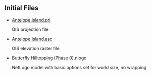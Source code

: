 ## Initial Files

* [Antelope Island.prj](Antelope%20Island.prj)

    GIS projection file
    
* [Antelope Island.asc](Antelope%20Island.asc)

    GIS elevation raster file
    
* [Butterfly Hilltopping (Phase 0).nlogo](Butterfly%20Hilltopping%20(Phase%200).nlogo)

    NetLogo model with basic options set for world size, no wrapping 
